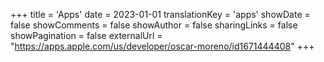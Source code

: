 +++
title = 'Apps'
date = 2023-01-01
translationKey = 'apps'
showDate = false
showComments = false
showAuthor = false
sharingLinks = false
showPagination = false
externalUrl = "https://apps.apple.com/us/developer/oscar-moreno/id1671444408"
+++